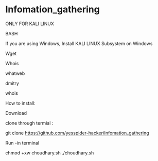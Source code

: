 # Infomation_gathering

ONLY FOR KALI LINUX

BASH

If you are using Windows, Install KALI LINUX Subsystem on Windows

Wget

Whois

whatweb

dmitry

whois

How to install:


Download


clone through termial :

git clone https://github.com/yesspider-hacker/infomation_gathering

Run -in terminal


chmod +xw choudhary.sh
./choudhary.sh
